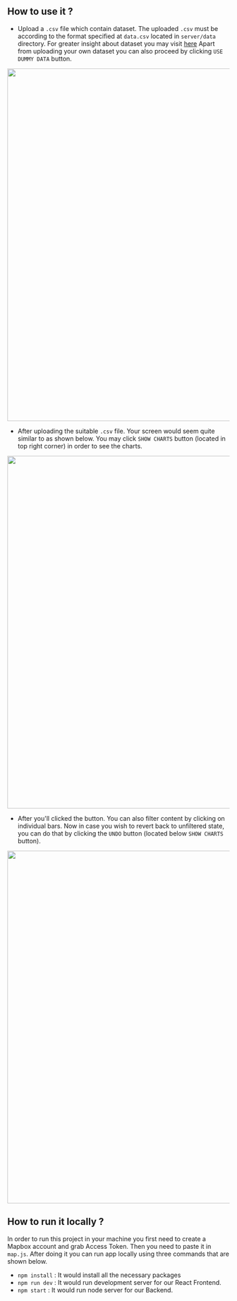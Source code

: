 

## How to use it ?
* Upload a `.csv` file which contain dataset. The uploaded `.csv` must be according to the format specified at `data.csv` located in `server/data` directory. 
For greater insight about dataset you may visit [here](https://www.kaggle.com/c/predicting-cab-booking-cancellations/data) 
Apart from uploading your own dataset you can also proceed by clicking `USE DUMMY DATA` button.
<p align="center">
  <img src="https://github.com/gerkibz/Interactive-Map/blob/master/upload.PNG" width="800">
</p>


* After uploading the suitable `.csv` file. Your screen would seem quite similar to as shown below. 
You may click `SHOW CHARTS` button (located in top right corner) in order to see the charts.
<p align="center">
  <img src="https://github.com/gerkibz/Interactive-Map/blob/master/first_preview.PNG" width="800">
</p>


* After you'll clicked the button. You can also filter content by clicking on individual bars. 
Now in case you wish to revert back to unfiltered state, you can do that by clicking the `UNDO` button (located below `SHOW CHARTS` button).
<p align="center">
  <img src="https://github.com/gerkibz/Interactive-Map/blob/master/filtered_preview.PNG" width="800">
</p>


## How to run it locally ?
In order to run this project in your machine you first need to create a Mapbox account and grab Access Token. 
Then you need to paste it in `map.js`. After doing it you can run app locally using three commands that are shown below.
* `npm install` : It would install all the necessary packages
* `npm run dev` : It would run development server for our React Frontend. 
* `npm start`   : It would run node server for our Backend.

